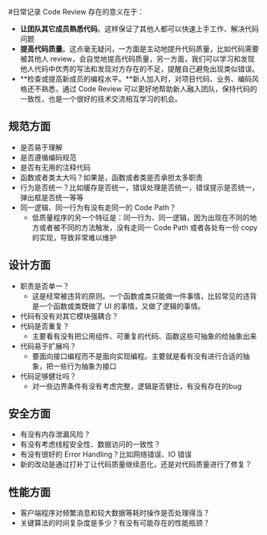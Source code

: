 #日常记录 
Code Review 存在的意义在于：

- **让团队其它成员熟悉代码**。这样保证了其他人都可以快速上手工作、解决代码问题
- **提高代码质量**。这点毫无疑问，一方面是主动地提升代码质量，比如代码需要被其他人 review，会自觉地提高代码质量，另一方面，我们可以学习和发现他人代码中优秀的写法和发现对方存在的不足，提醒自己避免出现类似错误。
- **检查或提高新成员的编程水平。**新人加入时，对项目代码、业务、编码风格还不熟悉，通过 Code Review 可以更好地帮助新人融入团队，保持代码的一致性，也是一个很好的技术交流相互学习的机会。
## 规范方面

- 是否易于理解
- 是否遵循编码规范
- 是否有无用的注释代码
- 函数或者类太大吗？如果是，函数或者类是否承担太多职责
- 行为是否统一？比如缓存是否统一，错误处理是否统一，错误提示是否统一，弹出框是否统一等等
- 同一逻辑、同一行为有没有走同一的 Code Path？
   - 低质量程序的另一个特征是：同一行为、同一逻辑，因为出现在不同的地方或者被不同的方法触发，没有走同一 Code Path 或者各处有一份 copy 的实现，导致非常难以维护
## 设计方面

- 职责是否单一？
   - 这是经常被违背的原则。一个函数或类只能做一件事情，比较常见的违背是一个函数或类既做了 UI 的事情，又做了逻辑的事情。
- 代码有没有对其它模块强耦合？
- 代码是否重复？
   - 主要看有没有把公用组件、可重复的代码、函数这些可抽象的给抽象出来
- 代码易于扩展吗？
   - 要面向接口编程而不是面向实现编程。主要就是看有没有进行合适的抽象，把一些行为抽象为接口
- 代码足够健壮吗？
   - 对一些边界条件有没有考虑完整，逻辑是否健壮，有没有存在的bug
## 安全方面

- 有没有内存泄漏风险？
- 有没有考虑线程安全性、数据访问的一致性？
- 有没有很好的 Error Handling？比如网络错误、IO 错误
- 新的改动是通过打补丁让代码质量继续恶化，还是对代码质量进行了修复？
## 性能方面

- 客户端程序对频繁消息和较大数据等耗时操作是否处理得当？
- 关键算法的时间复杂度是多少？有没有可能存在的性能瓶颈？
